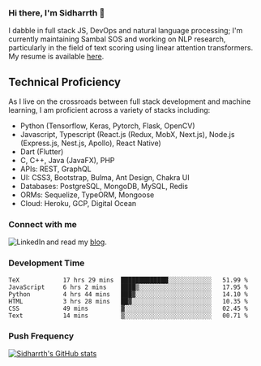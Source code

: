 ### Hi there, I'm Sidharrth 👋

I dabble in full stack JS, DevOps and natural language processing; I'm currently maintaining Sambal SOS and working on NLP research, particularly in the field of text scoring using linear attention transformers. My resume is available [here](https://mathsforgeeks.org/assets/resume.pdf).

## Technical Proficiency
As I live on the crossroads between full stack development and machine learning, I am proficient across a variety of stacks including:
- Python (Tensorflow, Keras, Pytorch, Flask, OpenCV)
- Javascript, Typescript (React.js (Redux, MobX, Next.js), Node.js (Express.js, Nest.js, Apollo), React Native)
- Dart (Flutter)
- C, C++, Java (JavaFX), PHP
- APIs: REST, GraphQL
- UI: CSS3, Bootstrap, Bulma, Ant Design, Chakra UI
- Databases: PostgreSQL, MongoDB, MySQL, Redis
- ORMs: Sequelize, TypeORM, Mongoose
- Cloud: Heroku, GCP, Digital Ocean

### Connect with me

[<img align="left" alt="LinkedIn" src="https://img.shields.io/badge/linkedin-%230077B5.svg?&style=for-the-badge&logo=linkedin&logoColor=white" />][linkedin]
and read my [blog].


### Development Time
<!--START_SECTION:waka-->

```text
TeX            17 hrs 29 mins  █████████████░░░░░░░░░░░░   51.99 %
JavaScript     6 hrs 2 mins    ████▒░░░░░░░░░░░░░░░░░░░░   17.95 %
Python         4 hrs 44 mins   ███▓░░░░░░░░░░░░░░░░░░░░░   14.10 %
HTML           3 hrs 28 mins   ██▓░░░░░░░░░░░░░░░░░░░░░░   10.35 %
CSS            49 mins         ▓░░░░░░░░░░░░░░░░░░░░░░░░   02.45 %
Text           14 mins         ▒░░░░░░░░░░░░░░░░░░░░░░░░   00.71 %
```

<!--END_SECTION:waka-->

### Push Frequency
[![Sidharrth's GitHub stats](https://github-readme-stats.vercel.app/api?username=sidharrth2002&show_icons=true)](https://github.com/sidharrth2002/github-readme-stats)

[site]: http://mathsforgeeks.org/
[blog]: https://mathsforgeeks.org/blog
[linkedin]: https://www.linkedin.com/in/sidharrth-nagappan/
